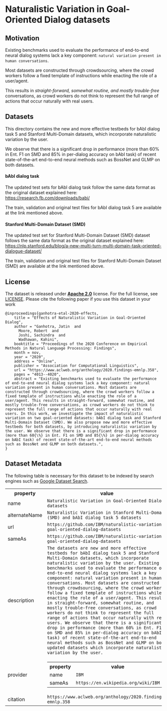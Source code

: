 # Naturalistic Variation in Goal-Oriented Dialog datasets

## Motivation
Existing benchmarks used to evaluate the performance of end-to-end neural dialog systems lack a key component: `natural variation present in human conversations`.  
  
Most datasets are constructed through crowdsourcing, where the crowd workers follow a fixed template of instructions while enacting the role of a user/agent.

This results in _straight-forward, somewhat routine, and mostly trouble-free_ conversations, as crowd workers do not think to represent the full range of actions that occur naturally with real users. 


## Datasets
This directory contains the new and more effective testbeds for bAbI dialog task 5 and Stanford Multi-Domain datasets, which incorporate naturalistic variation by the user.

We observe that there is a significant drop in performance (more than 60% in Ent. F1 on SMD and 85% in per-dialog accuracy on bAbI task) of recent state-of-the-art end-to-end neural methods such as BossNet and GLMP on both datasets.

#### bAbI dialog task
The updated test sets for bAbI dialog task follow the same data format as the original dataset explained here: https://research.fb.com/downloads/babi/  

The train, validation and original test files for bAbI dialog task 5 are available at the link mentioned above.

#### Stanford Multi-Domain Dataset (SMD)
The updated test set for Stanford Multi-Domain Dataset (SMD) dataset follows the same data format as the original dataset explained here: https://nlp.stanford.edu/blog/a-new-multi-turn-multi-domain-task-oriented-dialogue-dataset/

The train, validation and original test files for Stanford Multi-Domain Dataset (SMD) are available at the link mentioned above.

## License

The dataset is released under [**Apache 2.0**](https://www.apache.org/licenses/LICENSE-2.0) license. For the full
license, see [LICENSE](LICENSE). Please cite the following paper if you
use this dataset in your work

```shell
@inproceedings{ganhotra-etal-2020-effects,
    title = "Effects of Naturalistic Variation in Goal-Oriented Dialog",
    author = "Ganhotra, Jatin  and
      Moore, Robert  and
      Joshi, Sachindra  and
      Wadhawan, Kahini",
    booktitle = "Proceedings of the 2020 Conference on Empirical Methods in Natural Language Processing: Findings",
    month = nov,
    year = "2020",
    address = "Online",
    publisher = "Association for Computational Linguistics",
    url = "https://www.aclweb.org/anthology/2020.findings-emnlp.358",
    pages = "4013--4020",
    abstract = "Existing benchmarks used to evaluate the performance of end-to-end neural dialog systems lack a key component: natural variation present in human conversations. Most datasets are constructed through crowdsourcing, where the crowd workers follow a fixed template of instructions while enacting the role of a user/agent. This results in straight-forward, somewhat routine, and mostly trouble-free conversations, as crowd workers do not think to represent the full range of actions that occur naturally with real users. In this work, we investigate the impact of naturalistic variation on two goal-oriented datasets: bAbI dialog task and Stanford Multi-Domain Dataset (SMD). We also propose new and more effective testbeds for both datasets, by introducing naturalistic variation by the user. We observe that there is a significant drop in performance (more than 60{\%} in Ent. F1 on SMD and 85{\%} in per-dialog accuracy on bAbI task) of recent state-of-the-art end-to-end neural methods such as BossNet and GLMP on both datasets.",
}
```


## Dataset Metadata
The following table is necessary for this dataset to be indexed by search
engines such as <a href="https://g.co/datasetsearch">Google Dataset Search</a>.
<div itemscope itemtype="http://schema.org/Dataset">
<table>
  <tr>
    <th>property</th>
    <th>value</th>
  </tr>
  <tr>
    <td>name</td>
    <td><code itemprop="name">Naturalistic Variation in Goal-Oriented Dialog datasets</code></td>
  </tr>
  <tr>
    <td>alternateName</td>
    <td><code itemprop="alternateName">Naturalistic Variation in Stanford Multi-Domain (SMD) and bAbI dialog task 5 datasets</code></td>
  </tr>
  <tr>
    <td>url</td>
    <td><code itemprop="url">https://github.com/IBM/naturalistic-variation-goal-oriented-dialog-datasets</code></td>
  </tr>
  <tr>
    <td>sameAs</td>
    <td><code itemprop="sameAs">https://github.com/IBM/naturalistic-variation-goal-oriented-dialog-datasets</code></td>
  </tr>
  <tr>
    <td>description</td>
    <td><code itemprop="description">The datasets are new and more effective testbeds for bAbI dialog task 5 and Stanford Multi-Domain datasets, which incorporate naturalistic variation by the user. Existing benchmarks used to evaluate the performance of end-to-end neural dialog systems lack a key component: natural variation present in human conversations. Most datasets are constructed through crowdsourcing, where the crowd workers follow a fixed template of instructions while enacting the role of a user/agent. This results in straight-forward, somewhat routine, and mostly trouble-free conversations, as crowd workers do not think to represent the full range of actions that occur naturally with real users. We observe that there is a significant drop in performance (more than 60% in Ent. F1 on SMD and 85% in per-dialog accuracy on bAbI task) of recent state-of-the-art end-to-end neural methods such as BossNet and GLMP on both updated datasets which incorporate naturalistic variation by the user.</code></td>
  </tr>
  <tr>
    <td>provider</td>
    <td>
      <div itemscope itemtype="http://schema.org/Organization" itemprop="provider">
        <table>
          <tr>
            <th>property</th>
            <th>value</th>
          </tr>
          <tr>
            <td>name</td>
            <td><code itemprop="name">IBM</code></td>
          </tr>
          <tr>
            <td>sameAs</td>
            <td><code itemprop="sameAs">https://en.wikipedia.org/wiki/IBM</code></td>
          </tr>
        </table>
      </div>
    </td>
  </tr>
  <tr>
    <td>citation</td>
    <td><code itemprop="citation">https://www.aclweb.org/anthology/2020.findings-emnlp.358</code></td>
  </tr>
</table>
</div>